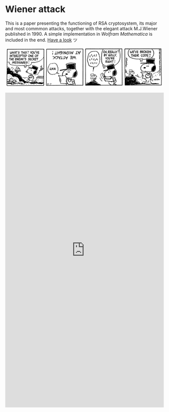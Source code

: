 # Wiener attack

This is a paper presenting the functioning of RSA cryptosystem, its major and most commmon attacks, together with the elegant attack M.J.Wiener published in 1990. A simple implementation in *Wolfram Mathematica* is included in the end. [Have a look](https://nbviewer.jupyter.org/github/MatteoGiorgi/wiener_attack/blob/master/src/wiener_attack.pdf) ツ

<p align="center">
  <img width="500" src="assets/images/snoopy.gif"/>
</p>

<iframe src="http://docs.google.com/gview?url=https://github.com/MatteoGiorgi/wiener_attack/blob/master/src/wiener_attack.pdf&embedded=true" style="width:100%; height:1000px;" frameborder="0"></iframe>
